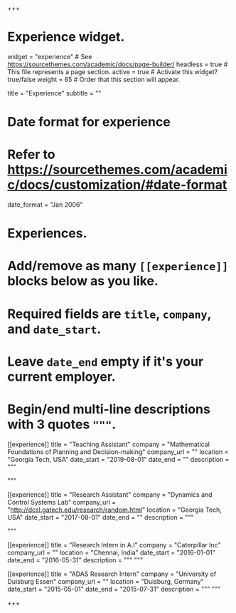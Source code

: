+++
# Experience widget.
widget = "experience"  # See https://sourcethemes.com/academic/docs/page-builder/
headless = true  # This file represents a page section.
active = true  # Activate this widget? true/false
weight = 65  # Order that this section will appear.

title = "Experience"
subtitle = ""

# Date format for experience
#   Refer to https://sourcethemes.com/academic/docs/customization/#date-format
date_format = "Jan 2006"

# Experiences.
#   Add/remove as many `[[experience]]` blocks below as you like.
#   Required fields are `title`, `company`, and `date_start`.
#   Leave `date_end` empty if it's your current employer.
#   Begin/end multi-line descriptions with 3 quotes `"""`.
[[experience]]
  title = "Teaching Assistant"
  company = "Mathematical Foundations of Planning and Decision-making"
  company_url = ""
  location = "Georgia Tech, USA"
  date_start = "2019-08-01"
  date_end = ""
  description = """

  """

[[experience]]
  title = "Research Assistant"
  company = "Dynamics and Control Systems Lab"
  company_url = "http://dcsl.gatech.edu/research/random.html"
  location = "Georgia Tech, USA"
  date_start = "2017-08-01"
  date_end = ""
  description = """

  """

[[experience]]
  title = "Research Intern in A.I"
  company = "Caterpillar Inc"
  company_url = ""
  location = "Chennai, India"
  date_start = "2016-01-01"
  date_end = "2016-05-31"
  description = """ """

[[experience]]
  title = "ADAS Research Intern"
  company = "University of Duisburg Essen"
  company_url = ""
  location = "Duisburg, Germany"
  date_start = "2015-05-01"
  date_end = "2015-07-31"
  description = """ """

+++
